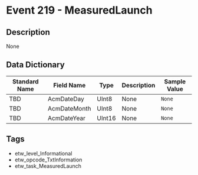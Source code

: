 # Event 219 - MeasuredLaunch

## Description
None

## Data Dictionary
|Standard Name|Field Name|Type|Description|Sample Value|
|---|---|---|---|---|
|TBD|AcmDateDay|UInt8|None|`None`|
|TBD|AcmDateMonth|UInt8|None|`None`|
|TBD|AcmDateYear|UInt16|None|`None`|

## Tags
* etw_level_Informational
* etw_opcode_TxtInformation
* etw_task_MeasuredLaunch